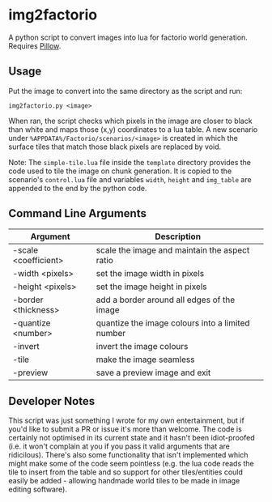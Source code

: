 # img2factorio
A python script to convert images into lua for factorio world generation. Requires [Pillow](https://python-pillow.org).

## Usage
Put the image to convert into the same directory as the script and run:

```
img2factorio.py <image>
```

When ran, the script checks which pixels in the image are closer to black than white and maps those (x,y) coordinates to a lua table. A new scenario under `%APPDATA%/Factorio/scenarios/<image>` is created in which the surface tiles that match those black pixels are replaced by void.

Note: The `simple-tile.lua` file inside the `template` directory provides the code used to tile the image on chunk generation. It is copied to the scenario's `control.lua` file and variables `width`, `height` and `img_table` are appended to the end by the python code.

## Command Line Arguments

 Argument | Description
 -|-
 -scale &lt;coefficient&gt; | scale the image and maintain the aspect ratio
 -width &lt;pixels&gt; | set the image width in pixels
 -height &lt;pixels&gt; | set the image height in pixels
 -border &lt;thickness&gt; | add a border around all edges of the image
 -quantize &lt;number&gt; | quantize the image colours into a limited number
 -invert | invert the image colours
 -tile | make the image seamless
 -preview | save a preview image and exit

 ## Developer Notes

This script was just something I wrote for my own entertainment, but if you'd like to submit a PR or issue it's more than welcome. The code is certainly not optimised in its current state and it hasn't been idiot-proofed (i.e. it won't complain at you if you pass it valid arguments that are ridicilous). There's also some functionality that isn't implemented which might make some of the code seem pointless (e.g. the lua code reads the tile to insert from the table and so support for other tiles/entities could easily be added - allowing handmade world tiles to be made in image editing software).
